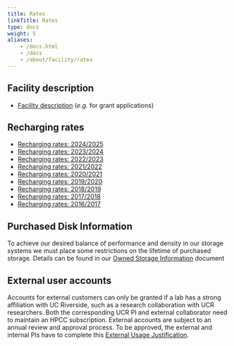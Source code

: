 ```yaml
---
title: Rates
linkTitle: Rates
type: docs
weight: 5
aliases:
    - /docs.html
    - /docs
    - /about/facility/rates
---
```


## Facility description

   * [Facility description](https://goo.gl/43eOwQ) (_e.g._ for grant applications)

## Recharging rates

   * [Recharging rates: 2024/2025](https://rebrand.ly/da3b3z3)
   * [Recharging rates: 2023/2024](https://rb.gy/wszgj)
   * [Recharging rates: 2022/2023](https://bit.ly/3IZUAQQ)
   * [Recharging rates: 2021/2022](https://bit.ly/3iPkbiv)
   * [Recharging rates: 2020/2021](https://bit.ly/3jeK3nF)
   * [Recharging rates: 2019/2020](http://bit.ly/2ZWbND7)
   * [Recharging rates: 2018/2019](https://goo.gl/1mVfLM)
   * [Recharging rates: 2017/2018](https://goo.gl/QjJgzu)
   * [Recharging rates: 2016/2017](https://goo.gl/jJWpon)

## Purchased Disk Information

To achieve our desired balance of performance and density in our storage systems
we must place some restrictions on the lifetime of purchased storage. Details can
be found in our [Owned Storage Information](https://docs.google.com/document/d/1Up48pPWidYAN0wHsFiiqGQ676C-lPKinqBV_kXKSF0k/edit)
document

## External user accounts
Accounts for external customers can only be granted if a lab has a strong
affiliation with UC Riverside, such as a research collaboration with UCR
researchers. Both the corresponding UCR PI and external collaborator need to
maintain an HPCC subscription. External accounts are subject to an annual
review and approval process. To be approved, the external and internal PIs have
to complete this [External Usage Justification](https://bit.ly/32O1lC9).

